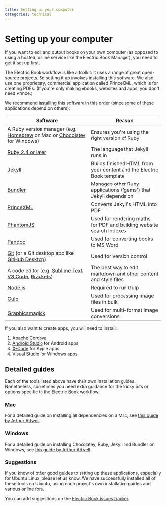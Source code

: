 ```yaml
---
title: Setting up your computer
categories: technical
---
```


# Setting up your computer

If you want to edit and output books on your own computer (as opposed to using a hosted, online service like the Electric Book Manager), you need to get it set up first.

The Electric Book workflow is like a toolkit: it uses a range of great open-source projects. So setting it up involves installing this software. We also use one proprietary, commercial application called PrinceXML, which is for creating PDFs. (If you're only making ebooks, websites and apps, you don't need Prince.)

We recommend installing this software in this order (since some of these applications depend on others):

|                                                                    Software                                                                   |                                 Reason                                |
|-----------------------------------------------------------------------------------------------------------------------------------------------|-----------------------------------------------------------------------|
| A Ruby version manager (e.g. [Homebrew](https://brew.sh/) on Mac or [Chocolatey](https://chocolatey.org/) for Windows)                        | Ensures you're using the right version of Ruby                        |
| [Ruby 2.4 or later](https://www.ruby-lang.org/en/)                                                                                            | The language that Jekyll runs in                                      |
| [Jekyll](https://jekyllrb.com/)                                                                                                               | Builds finished HTML from your content and the Electric Book template |
| [Bundler](https://bundler.io/)                                                                                                                | Manages other Ruby applications ('gems') that Jekyll depends on       |
| [PrinceXML](https://www.princexml.com/)                                                                                                       | Converts Jekyll's HTML into PDF                                       |
| [PhantomJS](http://phantomjs.org/)                                                                                                            | Used for rendering maths for PDF and building website search indexes  |
| [Pandoc](https://pandoc.org/)                                                                                                                 | Used for converting books to MS Word                                  |
| [Git](https://git-scm.com/) (or a Git desktop app like [GitHub Desktop](https://desktop.github.com/))                                         | Used for version control                                              |
| A code editor (e.g. [Sublime Text](https://www.sublimetext.com/), [VS Code](https://code.visualstudio.com/), [Brackets](http://brackets.io/)) | The best way to edit markdown and other content and style files       |
| [Node.js](https://nodejs.org/en/)                                                                                                             | Required to run Gulp                                                  |
| [Gulp](https://gulpjs.com/)                                                                                                                   | Used for processing image files in bulk                               |
| [Graphicsmagick](http://www.graphicsmagick.org/)                                                                                              | Used for multi-format image conversions                               |

If you also want to create apps, you will need to install:

1. [Apache Cordova](https://cordova.apache.org/)
1. [Android Studio](https://developer.android.com/studio/) for Android apps
1. [X-Code](https://developer.apple.com/xcode/) for Apple apps
1. [Visual Studio](https://visualstudio.microsoft.com/) for Windows apps

## Detailed guides

Each of the tools listed above have their own installation guides. Nonetheless, sometimes you need extra guidance for the tricky bits or options specific to the Electric Book workflow.

### Mac

For a detailed guide on installing all dependencies on a Mac, see [this guide by Arthur Attwell](https://gist.github.com/arthurattwell/88be57cc2f660e35ebade4d098d67e4b).

### Windows

For a detailed guide on installing Chocolatey, Ruby, Jekyll and Bundler on Windows, see [this guide by Arthur Attwell](https://gist.github.com/arthurattwell/281a5e1888ffd89b08b4861a2e3c1b35).

### Suggestions

If you know of other good guides to setting up these applications, especially for Ubuntu Linux, please let us know. We have successfully installed all of these tools on Ubuntu, using each project's own installation guides and various online fora.

You can add suggestions on the [Electric Book issues tracker](https://github.com/electricbookworks/electric-book/issues/).
